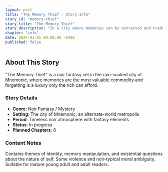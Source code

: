 ```yaml
---
layout: post
title: "The Memory Thief - Story Info"
story_id: "memory-thief"
story_title: "The Memory Thief"
story_description: "In a city where memories can be extracted and traded like currency, one thief discovers that some memories are too dangerous to steal. A noir fantasy exploring identity, truth, and the price of forgetting."
chapter: "info"
date: 2024-01-05 00:00:00 -0400
published: false
---
```


## About This Story

"The Memory Thief" is a noir fantasy set in the rain-soaked city of Mnemonic, where memories are the most valuable commodity and forgetting is a luxury only the rich can afford.

### Story Details
- **Genre**: Noir Fantasy / Mystery
- **Setting**: The city of Mnemonic, an alternate-world metropolis
- **Period**: Timeless noir atmosphere with fantasy elements
- **Status**: In progress
- **Planned Chapters**: 8

### Content Notes
Contains themes of identity, memory manipulation, and existential questions about the nature of self. Some violence and noir-typical moral ambiguity. Suitable for mature young adult and adult readers. 